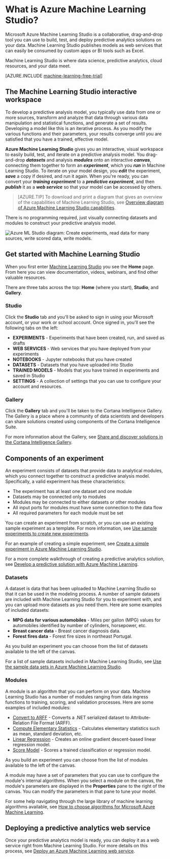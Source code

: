 <properties 
	pageTitle="What is Azure Machine Learning Studio? | Microsoft Azure"
	description="Overview of Azure ML Studio, a drag-and-drop tool for quickly building models from a ready-to-use library of algorithms and modules."
	keywords="azure machine learning,azure ml, ml studio"
	services="machine-learning"
	documentationCenter=""
	authors="garyericson"
	manager="paulettm"
	editor="cgronlun"/>

<tags
	ms.service="machine-learning"
	ms.workload="data-services"
	ms.tgt_pltfrm="na"
	ms.devlang="na"
	ms.topic="get-started-article"
	ms.date="05/16/2016"
	ms.author="haining"/>

# What is Azure Machine Learning Studio?

Microsoft Azure Machine Learning Studio is a collaborative, drag-and-drop tool you can use to build, test, and deploy predictive analytics solutions on your data. Machine Learning Studio publishes models as web services that can easily be consumed by custom apps or BI tools such as Excel.

Machine Learning Studio is where data science, predictive analytics, cloud resources, and your data meet.

[AZURE.INCLUDE [machine-learning-free-trial](../../includes/machine-learning-free-trial.md)]

## The Machine Learning Studio interactive workspace

To develop a predictive analysis model, you typically use data from one or more sources, transform and analyze that data through various data manipulation and statistical functions, and generate a set of results. Developing a model like this is an iterative process. As you modify the various functions and their parameters, your results converge until you are satisfied that you have a trained, effective model.

**Azure Machine Learning Studio** gives you an interactive, visual workspace to easily build, test, and iterate on a predictive analysis model. You drag-and-drop ***datasets*** and analysis ***modules*** onto an interactive ***canvas***, connecting them together to form an ***experiment***, which you ***run*** in Machine Learning Studio. To iterate on your model design, you ***edit*** the experiment, ***save*** a copy if desired, and run it again. When you're ready, you can convert your ***training experiment*** to a ***predictive experiment***, and then ***publish*** it as a ***web service*** so that your model can be accessed by others.

>[AZURE.TIP] To download and print a diagram that gives an overview of the capabilities of Machine Learning Studio, see [Overview diagram of Azure Machine Learning Studio capabilities](machine-learning-studio-overview-diagram.md).

There is no programming required, just visually connecting datasets and modules to construct your predictive analysis model.

![Azure ML Studio diagram: Create experiments, read data for many sources, write scored data, write models.][ml-studio-overview]

## Get started with Machine Learning Studio

When you first enter [Machine Learning Studio](https://studio.azureml.net) you see the **Home** page. From here you can view documentation, videos, webinars, and find other valuable resources.

There are three tabs across the top: **Home** (where you start), **Studio**, and **Gallery**.

### Studio

Click the **Studio** tab and you'll be asked to sign in using your Microsoft account, or your work or school account. Once signed in, you'll see the following tabs on the left:

- **EXPERIMENTS** - Experiments that have been created, run, and saved as drafts
- **WEB SERVICES** - Web services that you have deployed from your experiments
- **NOTEBOOKS** - Jupyter notebooks that you have created
- **DATASETS** - Datasets that you have uploaded into Studio
- **TRAINED MODELS** - Models that you have trained in experiments and saved in Studio
- **SETTINGS** - A collection of settings that you can use to configure your account and resources.

### Gallery

Click the **Gallery** tab and you'll be taken to the Cortana Intelligence Gallery. The Gallery is a place where a community of data scientists and developers can share solutions created using components of the Cortana Intelligence Suite.

For more information about the Gallery, see [Share and discover solutions in the Cortana Intelligence Gallery](machine-learning-gallery-how-to-use-contribute-publish.md).

## Components of an experiment

An experiment consists of datasets that provide data to analytical modules, which you connect together to construct a predictive analysis model. Specifically, a valid experiment has these characteristics:

- The experiment has at least one dataset and one module
- Datasets may be connected only to modules
- Modules may be connected to either datasets or other modules
- All input ports for modules must have some connection to the data flow
- All required parameters for each module must be set

You can create an experiment from scratch, or you can use an existing sample experiment as a template. For more information, see [Use sample experiments to create new experiments](machine-learning-sample-experiments.md).

For an example of creating a simple experiment, see [Create a simple experiment in Azure Machine Learning Studio](machine-learning-create-experiment.md).

For a more complete walkthrough of creating a predictive analytics solution, see [Develop a predictive solution with Azure Machine Learning](machine-learning-walkthrough-develop-predictive-solution.md).

### Datasets

A dataset is data that has been uploaded to Machine Learning Studio so that it can be used in the modeling process. A number of sample datasets are included with Machine Learning Studio for you to experiment with, and you can upload more datasets as you need them. Here are some examples of included datasets:

- **MPG data for various automobiles** - Miles per gallon (MPG) values for automobiles identified by number of cylinders, horsepower, etc.
- **Breast cancer data** - Breast cancer diagnosis data.
- **Forest fires data** - Forest fire sizes in northeast Portugal.

As you build an experiment you can choose from the list of datasets available to the left of the canvas.

For a list of sample datasets included in Machine Learning Studio, see [Use the sample data sets in Azure Machine Learning Studio](machine-learning-use-sample-datasets.md).

### Modules

A module is an algorithm that you can perform on your data. Machine Learning Studio has a number of modules ranging from data ingress functions to training, scoring, and validation processes. Here are some examples of included modules:

- [Convert to ARFF][convert-to-arff] - Converts a .NET serialized dataset to Attribute-Relation File Format (ARFF).
- [Compute Elementary Statistics][elementary-statistics] - Calculates elementary statistics such as mean, standard deviation, etc.
- [Linear Regression][linear-regression] - Creates an online gradient descent-based linear regression model.
- [Score Model][score-model] - Scores a trained classification or regression model.

As you build an experiment you can choose from the list of modules available to the left of the canvas.  

A module may have a set of parameters that you can use to configure the module's internal algorithms. When you select a module on the canvas, the module's parameters are displayed in the **Properties** pane to the right of the canvas. You can modify the parameters in that pane to tune your model.

For some help navigating through the large library of machine learning algorithms available, see [How to choose algorithms for Microsoft Azure Machine Learning](machine-learning-algorithm-choice.md).

## Deploying a predictive analytics web service

Once your predictive analytics model is ready, you can deploy it as a web service right from Machine Learning Studio. For more details on this process, see [Deploy an Azure Machine Learning web service](machine-learning-publish-a-machine-learning-web-service.md).

[ml-studio-overview]:./media/machine-learning-what-is-ml-studio/azure-ml-studio-diagram.jpg

<!-- Module References -->
[convert-to-arff]: https://msdn.microsoft.com/library/azure/62d2cece-d832-4a7a-a0bd-f01f03af0960/
[elementary-statistics]: https://msdn.microsoft.com/library/azure/3086b8d4-c895-45ba-8aa9-34f0c944d4d3/
[linear-regression]: https://msdn.microsoft.com/library/azure/31960a6f-789b-4cf7-88d6-2e1152c0bd1a/
[score-model]: https://msdn.microsoft.com/library/azure/401b4f92-e724-4d5a-be81-d5b0ff9bdb33/
